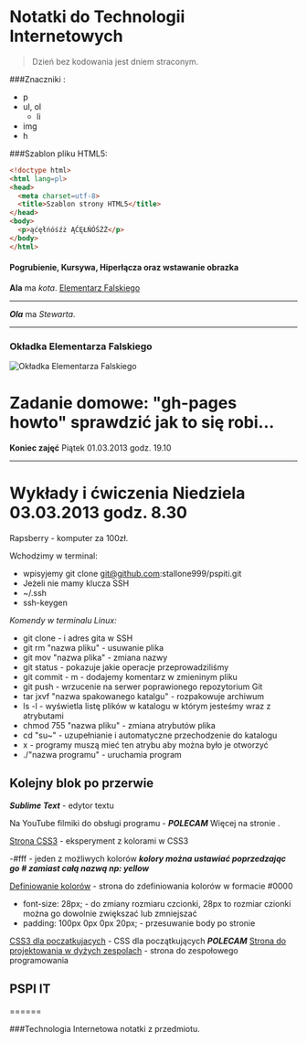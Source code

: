 # Notatki do Technologii Internetowych 

> Dzień bez kodowania jest dniem straconym.



###Znaczniki :
 
* p
* ul, ol
  * li
* img
* h

###Szablon pliku HTML5: 

```html
<!doctype html>
<html lang=pl>
<head>
  <meta charset=utf-8>
  <title>Szablon strony HTML5</title>
</head>
<body>
  <p>ąćęłńóśźż ĄĆĘŁŃÓŚŹŻ</p>
</body>
</html>
```
#### Pogrubienie, Kursywa, Hiperłącza oraz wstawanie obrazka

**Ala** ma *kota*.
[Elementarz Falskiego](http://www.spodlady.com/prod_506_Elementarz_Falskiego_-_Ala_ma_kota_Wyd._XXVII.html)  

- - -

***Ola*** ma *Stewarta*.

***

### Okładka Elementarza Falskiego

![Okładka Elementarza Falskiego](http://www.spodlady.com/zasoby/images/big/elementarz-falski201.jpg)

# Zadanie domowe: "gh-pages howto" sprawdzić jak to się robi...

**Koniec zajęć** Piątek 01.03.2013 godz. 19.10
***
# Wykłady i ćwiczenia Niedziela 03.03.2013 godz. 8.30

Rapsberry - komputer za 100zł.

Wchodzimy w terminal:

* wpisyjemy git clone git@github.com:stallone999/pspiti.git
* Jeżeli nie mamy klucza SSH
 * ~/.ssh
 * ssh-keygen

*Komendy w terminalu Linux:*

* git clone - i adres gita w SSH
* git rm "nazwa pliku" - usuwanie plika
* git mov "nazwa plika" - zmiana nazwy
* git status - pokazuje jakie operacje przeprowadziliśmy
* git commit  - m - dodajemy komentarz w zmieninym pliku
* git push - wrzucenie na serwer poprawionego repozytorium Git
* tar jxvf "nazwa spakowanego katalgu" - rozpakowuje archiwum 
* ls -l - wyświetla listę plików w katalogu w którym jesteśmy wraz z atrybutami
* chmod 755 "nazwa pliku" - zmiana atrybutów plika
* cd "su~" - uzupełnianie i automatyczne przechodzenie do katalogu
* x - programy muszą mieć ten atrybu aby można było je otworzyć
* ./"nazwa programu" - uruchamia program

## Kolejny blok po przerwie

***Sublime Text*** - edytor textu

Na YouTube filmiki do obsługi programu - ***POLECAM*** 
Więcej na stronie [](www.tao.inf.ug.edu.pl).


[Strona CSS3](www.dabblet.com) - eksperyment z kolorami w CSS3

-#fff - jeden z możliwych kolorów ***kolory można ustawiać poprzedzając go # zamiast całą nazwą np: yellow***

[Definiowanie kolorów](www.kuler.com) - strona do zdefiniowania kolorów w formacie #0000
 
* font-size: 28px; -  do zmiany rozmiaru czcionki, 28px to rozmiar czionki można go dowolnie zwiększać lub zmniejszać
* padding: 100px 0px 0px 20px; - przesuwanie body po stronie

[CSS3 dla poczatkujacych](http://learn.shayhowe.com/html-css/terminology-syntax-intro/) - CSS dla początkujących ***POLECAM***
[Strona do projektowania w dyżych zespolach](www.trello.com) - strona do zespołowego programowania

## PSPI IT
======

###Technologia Internetowa notatki z przedmiotu.
